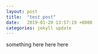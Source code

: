 ```yaml
---
layout: post
title:  "test post"
date:   2019-01-20 13:57:19 +0000
categories: jekyll update
---
```


something here here here
